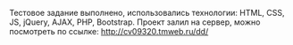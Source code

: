 Тестовое задание выполнено, использовались технологии: HTML, CSS, JS, jQuery, AJAX, PHP, Bootstrap.
Проект залил на сервер, можно посмотреть по ссылке: http://cv09320.tmweb.ru/dd/
